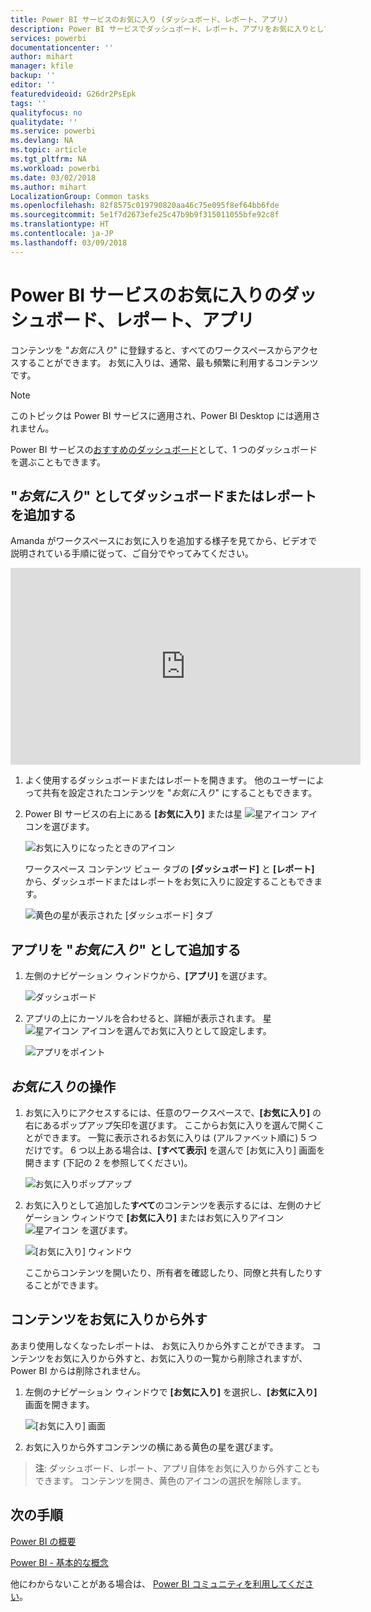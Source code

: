 ```yaml
---
title: Power BI サービスのお気に入り (ダッシュボード、レポート、アプリ)
description: Power BI サービスでダッシュボード、レポート、アプリをお気に入りとして設定する方法についてのドキュメント
services: powerbi
documentationcenter: ''
author: mihart
manager: kfile
backup: ''
editor: ''
featuredvideoid: G26dr2PsEpk
tags: ''
qualityfocus: no
qualitydate: ''
ms.service: powerbi
ms.devlang: NA
ms.topic: article
ms.tgt_pltfrm: NA
ms.workload: powerbi
ms.date: 03/02/2018
ms.author: mihart
LocalizationGroup: Common tasks
ms.openlocfilehash: 82f8575c019790820aa46c75e095f8ef64bb6fde
ms.sourcegitcommit: 5e1f7d2673efe25c47b9b9f315011055bfe92c8f
ms.translationtype: HT
ms.contentlocale: ja-JP
ms.lasthandoff: 03/09/2018
---
```

# <a name="favorite-dashboards-reports-and-apps-in-power-bi-service"></a>Power BI サービスのお気に入りのダッシュボード、レポート、アプリ
コンテンツを "*お気に入り*" に登録すると、すべてのワークスペースからアクセスすることができます。  お気に入りは、通常、最も頻繁に利用するコンテンツです。

> [!NOTE]
> このトピックは Power BI サービスに適用され、Power BI Desktop には適用されません。
> 
> 

Power BI サービスの[おすすめのダッシュボード](service-dashboard-featured.md)として、1 つのダッシュボードを選ぶこともできます。

## <a name="add-a-dashboard-or-report-as-a-favorite"></a>"*お気に入り*" としてダッシュボードまたはレポートを追加する
Amanda がワークスペースにお気に入りを追加する様子を見てから、ビデオで説明されている手順に従って、ご自分でやってみてください。

<iframe width="560" height="315" src="https://www.youtube.com/embed/G26dr2PsEpk" frameborder="0" allowfullscreen></iframe>


1. よく使用するダッシュボードまたはレポートを開きます。 他のユーザーによって共有を設定されたコンテンツを "*お気に入り*" にすることもできます。
2. Power BI サービスの右上にある **[お気に入り]** または星 ![星アイコン](media/service-dashboard-favorite/power-bi-favorite-icon.png) アイコンを選びます。
   
   ![お気に入りになったときのアイコン](media/service-dashboard-favorite/powerbi-dashboard-favorite.png)
   
   ワークスペース コンテンツ ビュー タブの **[ダッシュボード]** と **[レポート]** から、ダッシュボードまたはレポートをお気に入りに設定することもできます。
   
   ![黄色の星が表示された [ダッシュボード] タブ](media/service-dashboard-favorite/power-bi-dashboard-favorite.png)

## <a name="add-an-app-as-a-favorite"></a>アプリを "*お気に入り*" として追加する

1. 左側のナビゲーション ウィンドウから、**[アプリ]** を選びます。

   ![ダッシュボード](media/service-dashboard-favorite/power-bi-favorite-apps.png)

2. アプリの上にカーソルを合わせると、詳細が表示されます。  星 ![星アイコン](media/service-dashboard-favorite/power-bi-favorite-icon.png)  アイコンを選んでお気に入りとして設定します。
   
   ![アプリをポイント](media/service-dashboard-favorite/power-bi-favorite-app.png)

## <a name="working-with-favorites"></a>*お気に入り*の操作
1. お気に入りにアクセスするには、任意のワークスペースで、**[お気に入り]** の右にあるポップアップ矢印を選びます。  ここからお気に入りを選んで開くことができます。 一覧に表示されるお気に入りは (アルファベット順に) 5 つだけです。 6 つ以上ある場合は、**[すべて表示]** を選んで [お気に入り] 画面を開きます (下記の 2 を参照してください)。 
   
   ![お気に入りポップアップ](media/service-dashboard-favorite/power-bi-favorite-flyout-new.png)
2. お気に入りとして追加した**すべて**のコンテンツを表示するには、左側のナビゲーション ウィンドウで **[お気に入り]** またはお気に入りアイコン ![星アイコン](media/service-dashboard-favorite/power-bi-favorites-icon.png) を選びます。  
   
    ![[お気に入り] ウィンドウ](media/service-dashboard-favorite/power-bi-favorites-screen.png)
   
   ここからコンテンツを開いたり、所有者を確認したり、同僚と共有したりすることができます。

## <a name="unfavorite-content"></a>コンテンツをお気に入りから外す
あまり使用しなくなったレポートは、  お気に入りから外すことができます。 コンテンツをお気に入りから外すと、お気に入りの一覧から削除されますが、Power BI からは削除されません。

1. 左側のナビゲーション ウィンドウで **[お気に入り]** を選択し、**[お気に入り]** 画面を開きます。
   
   ![[お気に入り] 画面](media/service-dashboard-favorite/power-bi-unfavorites-screen.png)
2. お気に入りから外すコンテンツの横にある黄色の星を選びます。

> **注**: ダッシュボード、レポート、アプリ自体をお気に入りから外すこともできます。 コンテンツを開き、黄色のアイコンの選択を解除します。   
> 
> 

## <a name="next-steps"></a>次の手順
[Power BI の概要](service-get-started.md)

[Power BI - 基本的な概念](service-basic-concepts.md)

他にわからないことがある場合は、 [Power BI コミュニティを利用してください](http://community.powerbi.com/)。

